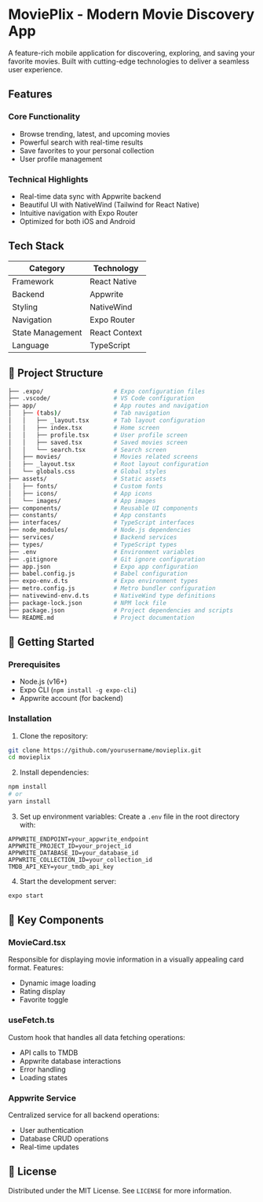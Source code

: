 # MoviePlix - Modern Movie Discovery App

A feature-rich mobile application for discovering, exploring, and saving your favorite movies. Built with cutting-edge technologies to deliver a seamless user experience.

## Features

### Core Functionality
-  Browse trending, latest, and upcoming movies
-  Powerful search with real-time results
-  Save favorites to your personal collection
-  User profile management

### Technical Highlights
-  Real-time data sync with Appwrite backend
-  Beautiful UI with NativeWind (Tailwind for React Native)
-  Intuitive navigation with Expo Router
-  Optimized for both iOS and Android

##  Tech Stack

| Category          | Technology       |
|-------------------|------------------|
| Framework         | React Native     |
| Backend           | Appwrite         |
| Styling           | NativeWind       |
| Navigation        | Expo Router      |
| State Management  | React Context    |
| Language          | TypeScript       |

## 📂 Project Structure

```bash
├── .expo/                    # Expo configuration files
├── .vscode/                  # VS Code configuration
├── app/                      # App routes and navigation
│   ├── (tabs)/               # Tab navigation
│   │   ├── _layout.tsx       # Tab layout configuration
│   │   ├── index.tsx         # Home screen
│   │   ├── profile.tsx       # User profile screen
│   │   ├── saved.tsx         # Saved movies screen
│   │   └── search.tsx        # Search screen
│   ├── movies/               # Movies related screens
│   ├── _layout.tsx           # Root layout configuration
│   └── globals.css           # Global styles
├── assets/                   # Static assets
│   ├── fonts/                # Custom fonts
│   ├── icons/                # App icons
│   └── images/               # App images
├── components/               # Reusable UI components
├── constants/                # App constants
├── interfaces/               # TypeScript interfaces
├── node_modules/             # Node.js dependencies
├── services/                 # Backend services
├── types/                    # TypeScript types
├── .env                      # Environment variables
├── .gitignore                # Git ignore configuration
├── app.json                  # Expo app configuration
├── babel.config.js           # Babel configuration
├── expo-env.d.ts             # Expo environment types
├── metro.config.js           # Metro bundler configuration
├── nativewind-env.d.ts       # NativeWind type definitions
├── package-lock.json         # NPM lock file
├── package.json              # Project dependencies and scripts
└── README.md                 # Project documentation           
```

## 🚀 Getting Started

### Prerequisites
- Node.js (v16+)
- Expo CLI (`npm install -g expo-cli`)
- Appwrite account (for backend)

### Installation

1. Clone the repository:
```bash
git clone https://github.com/yourusername/movieplix.git
cd movieplix
```

2. Install dependencies:
```bash
npm install
# or
yarn install
```

3. Set up environment variables:
   Create a `.env` file in the root directory with:
```env
APPWRITE_ENDPOINT=your_appwrite_endpoint
APPWRITE_PROJECT_ID=your_project_id
APPWRITE_DATABASE_ID=your_database_id
APPWRITE_COLLECTION_ID=your_collection_id
TMDB_API_KEY=your_tmdb_api_key
```

4. Start the development server:
```bash
expo start
```

## 🧠 Key Components

### MovieCard.tsx
Responsible for displaying movie information in a visually appealing card format. Features:
- Dynamic image loading
- Rating display
- Favorite toggle

### useFetch.ts
Custom hook that handles all data fetching operations:
- API calls to TMDB
- Appwrite database interactions
- Error handling
- Loading states

### Appwrite Service
Centralized service for all backend operations:
- User authentication
- Database CRUD operations
- Real-time updates

## 📄 License

Distributed under the MIT License. See `LICENSE` for more information.
